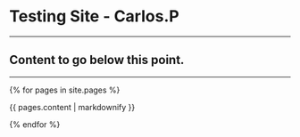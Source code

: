 # Testing Site - Carlos.P
___


## Content to go below this point.
___

{% for pages in site.pages %}
  <p>{{ pages.content | markdownify }}</p>
{% endfor %}

